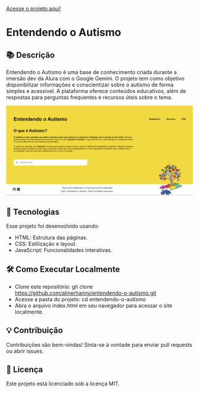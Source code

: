 [Acesse o projeto aqui!](https://alinerhanny.github.io/entendendo-o-autismo/)

# Entendendo o Autismo 

## 📚 Descrição 
Entendendo o Autismo é uma base de conhecimento criada durante a imersão dev da Alura com o Google Gemini. O projeto tem como objetivo disponibilizar informações e conscientizar sobre o autismo de forma simples e acessível. A plataforma oferece conteúdos educativos, além de respostas para perguntas frequentes e recursos úteis sobre o tema.

![Capa do Projeto](images/projeto.png)

## 🚀 Tecnologias 
Esse projeto foi desenvolvido usando:

- HTML: Estrutura das páginas.
- CSS: Estilização e layout.
- JavaScript: Funcionalidades interativas.

## 🛠️ Como Executar Localmente

- Clone este repositório:
  git clone https://github.com/alinerhanny/entendendo-o-autismo.git
- Acesse a pasta do projeto:
  cd entendendo-o-autismo
- Abra o arquivo index.html em seu navegador para acessar o site localmente.

 ##  💡 Contribuição 
 Contribuições são bem-vindas! Sinta-se à vontade para enviar pull requests ou abrir issues.

 ## 📜 Licença
 Este projeto está licenciado sob a licença MIT.
